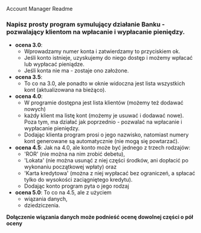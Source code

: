 Account Manager Readme

###  Napisz prosty program symulujący działanie Banku - pozwalający klientom na wpłacanie i wypłacanie pieniędzy.
* **ocena 3.0**: 
    * Wprowadzamy numer konta i zatwierdzamy to przyciskiem ok.
    * Jeśli konto istnieje, uzyskujemy do niego dostęp i możemy wpłacać lub wypłacać pieniądze. 
    * Jeśli konta nie ma - zostaje ono założone.
* **ocena 3.5**: 
    * To co na 3.0, ale ponadto w oknie widoczna jest lista wszystkich kont (aktualizowana na bieżąco). 
* **ocena 4.0**:
    *  W programie dostępna jest lista klientów (możemy też dodawać nowych) 
    *  każdy klient ma listę kont (możemy je usuwać i dodawać nowe). Poza tym, ma działać jak poprzednio - pozwalać na wpłacanie i wypłacanie pieniędzy.
    * Dodając klienta program prosi o jego nazwisko, natomiast numery kont generowane są automatycznie (nie mogą się powtarzać).
* **ocena 4.5**: Jak na 4.0, ale konto może być jednego z trzech rodzajów: 
    * 'ROR' (nie można na nim zrobić
debetu), 
    * 'Lokata' (nie można usunąć z niej części środków, ani dopłacić po wykonaniu początkowej
wpłaty) oraz 
    * 'Karta kredytowa' (można z niej wypłacać bez ograniczeń, a spłacać tylko do wysokości
zaciągniętego kredytu).
    * Dodając konto program pyta o jego rodzaj
* **ocena 5.0**: To co na 4.5, ale z użyciem 
    * wiązania danych, 
    * dziedziczenia. 
    
**Dołączenie wiązania danych
może podnieść ocenę dowolnej części o pół oceny** 
